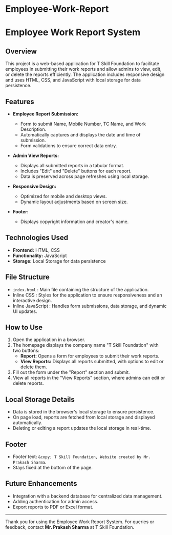 # Employee-Work-Report

# Employee Work Report System

## Overview
This project is a web-based application for T Skill Foundation to facilitate employees in submitting their work reports and allow admins to view, edit, or delete the reports efficiently. The application includes responsive design and uses HTML, CSS, and JavaScript with local storage for data persistence.

## Features
- **Employee Report Submission:**
  - Form to submit Name, Mobile Number, TC Name, and Work Description.
  - Automatically captures and displays the date and time of submission.
  - Form validations to ensure correct data entry.

- **Admin View Reports:**
  - Displays all submitted reports in a tabular format.
  - Includes "Edit" and "Delete" buttons for each report.
  - Data is preserved across page refreshes using local storage.

- **Responsive Design:**
  - Optimized for mobile and desktop views.
  - Dynamic layout adjustments based on screen size.

- **Footer:**
  - Displays copyright information and creator's name.

## Technologies Used
- **Frontend:** HTML, CSS
- **Functionality:** JavaScript
- **Storage:** Local Storage for data persistence

## File Structure
- `index.html` : Main file containing the structure of the application.
- Inline CSS : Styles for the application to ensure responsiveness and an interactive design.
- Inline JavaScript : Handles form submissions, data storage, and dynamic UI updates.

## How to Use
1. Open the application in a browser.
2. The homepage displays the company name "T Skill Foundation" with two buttons:
   - **Report:** Opens a form for employees to submit their work reports.
   - **View Reports:** Displays all reports submitted, with options to edit or delete them.
3. Fill out the form under the "Report" section and submit.
4. View all reports in the "View Reports" section, where admins can edit or delete reports.

## Local Storage Details
- Data is stored in the browser's local storage to ensure persistence.
- On page load, reports are fetched from local storage and displayed automatically.
- Deleting or editing a report updates the local storage in real-time.

## Footer
- Footer text: `&copy; T Skill Foundation, Website created by Mr. Prakash Sharma`.
- Stays fixed at the bottom of the page.

## Future Enhancements
- Integration with a backend database for centralized data management.
- Adding authentication for admin access.
- Export reports to PDF or Excel format.

---
Thank you for using the Employee Work Report System. For queries or feedback, contact **Mr. Prakash Sharma** at T Skill Foundation.

